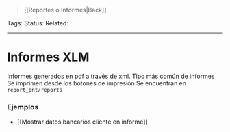 > [[Reportes o Informes|Back]]

Tags: 
Status: 
Related: 

___

# Informes XLM

Informes generados en pdf a través de xml. 
Tipo más común de informes
Se imprimen desde los botones de impresión
Se encuentran en `report_pnt/reports`
### Ejemplos
- [[Mostrar datos bancarios cliente en informe]]